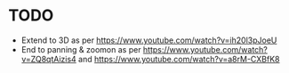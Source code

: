 # TODO

- Extend to 3D as per https://www.youtube.com/watch?v=ih20l3pJoeU
- End to panning & zoomon as per https://www.youtube.com/watch?v=ZQ8qtAizis4
  and https://www.youtube.com/watch?v=a8rM-CXBfK8 
